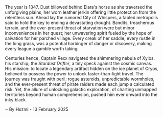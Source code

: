 
The year is 1347.  Dust billowed behind Elara's horse as she traversed the unforgiving plains, her worn leather jerkin offering little protection from the relentless sun.  Ahead lay the rumored City of Whispers, a fabled metropolis said to hold the key to ending a devastating drought.  Bandits, treacherous terrain, and the ever-present threat of starvation were but minor inconveniences in her quest; her unwavering spirit fueled by the hope of salvation for her parched village. Every creak of her saddle, every rustle in the long grass, was a potential harbinger of danger or discovery, making every league a gamble worth taking.

Centuries hence, Captain Rexx navigated the shimmering nebula of Xylos, his starship, the *Stardust Drifter*, a tiny speck against the cosmic canvas.  His mission: to locate a legendary artifact hidden on the ice planet of Cryos, believed to possess the power to unlock faster-than-light travel.  The journey was fraught with peril; rogue asteroids, unpredictable wormholes, and the ever-present threat of pirate raiders made each jump a calculated risk. Yet, the allure of unlocking galactic exploration, of charting unmapped territories beyond human comprehension, pushed him ever onward into the inky black.

~ By Hozmi - 13 February 2025
